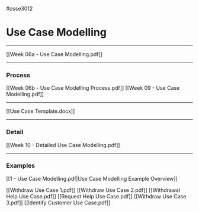 #csse3012 
# Use Case Modelling
___
[[Week 06a - Use Case Modelling.pdf]]

___
### Process
[[Week 06b - Use Case Modelling Process.pdf]]
[[Week 09 - Use Case Modelling.pdf]]
___
[[Use Case Template.docx]]

___
### Detail
[[Week 10 - Detailed Use Case Modelling.pdf]]
___

### Examples
[[1 - Use Case Modelling.pdf|Use Case Modelling Example Overview]]

[[Withdraw Use Case 1.pdf]]
[[Withdraw Use Case 2.pdf]]
[[Withdrawal Help Use Case.pdf]]
[[Request Help Use Case.pdf]]
[[Withdraw Use Case 3.pdf]]
[[Identify Customer Use Case.pdf]]